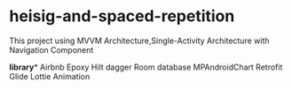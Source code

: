 # heisig-and-spaced-repetition
This project using
MVVM Architecture,Single-Activity Architecture with Navigation Component

**library***
Airbnb Epoxy
Hilt dagger
Room database
MPAndroidChart
Retrofit
Glide
Lottie Animation
